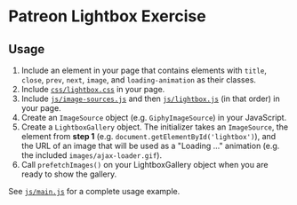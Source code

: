 # Patreon Lightbox Exercise

## Usage

1. Include an element in your page that contains elements with `title`, `close`, `prev`, `next`, `image`, and `loading-animation` as their classes.
2. Include [`css/lightbox.css`](css/lightbox.css) in your page.
3. Include [`js/image-sources.js`](js/image-sources.js) and then [`js/lightbox.js`](js/lightbox.js) (in that order) in your page.
4. Create an `ImageSource` object (e.g. `GiphyImageSource`) in your JavaScript.
5. Create a `LightboxGallery` object. The initializer takes an `ImageSource`, the element from **step 1** (e.g. `document.getElementById('lightbox')`), and the URL of an image that will be used as a "Loading ..." animation (e.g. the included `images/ajax-loader.gif`).
6. Call `prefetchImages()` on your LightboxGallery object when you are ready to show the gallery.

See [`js/main.js`](js/main.js) for a complete usage example.

